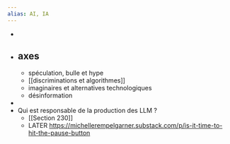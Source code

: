 ```yaml
---
alias: AI, IA
---
```


-
- ## axes
	- spéculation, bulle et hype
	- [[discriminations et algorithmes]]
	- imaginaires et alternatives technologiques
	- désinformation
-
- Qui est responsable de la production des LLM ?
	- [[Section 230]]
	- LATER https://michellerempelgarner.substack.com/p/is-it-time-to-hit-the-pause-button